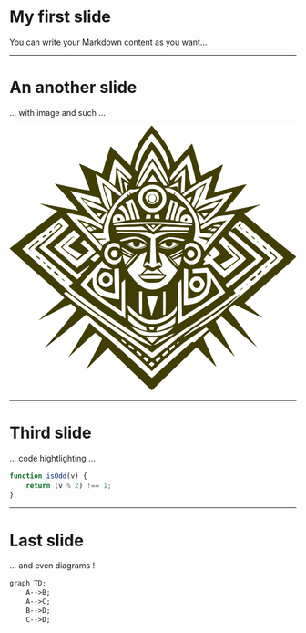 # My first slide

You can write your Markdown content as you want...

---

# An another slide

... with image and such ...

![](../../misc/resources/logo.svg)

---

# Third slide

... code hightlighting ...

```js
function isOdd(v) {
    return (v % 2) !== 1;
}
```

---

# Last slide

... and even diagrams !

```mermaid
graph TD;
    A-->B;
    A-->C;
    B-->D;
    C-->D;
```